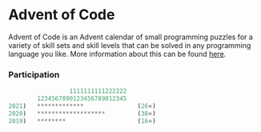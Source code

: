 # Advent of Code

Advent of Code is an Advent calendar of small programming puzzles for a variety of skill sets and skill levels that can be solved in any programming language you like. More information about this can be found [here](https://adventofcode.com/about).

### Participation

```rs
                 1111111111222222
        1234567890123456789012345
2021)   *************               (26⭐)
2020)   *******************         (38⭐)
2019)   ********                    (16⭐)
```
